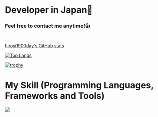 
# Developer in Japan👋
### Feel free to contact me anytime!👍
#
[hirosi1900day's GitHub stats](https://github-readme-stats.vercel.app/api?username=hirosi1900day&show_icons=true&theme=vue-dark)

[![Top Langs](https://github-readme-stats.vercel.app/api/top-langs/?username=hirosi1900day&layout=compact&theme=vue-dark)](https://github.com/anuraghazra/github-readme-stats)

[![trophy](https://github-profile-trophy.vercel.app/?username=hirosi1900day&theme=discord)](https://github.com/hirosi1900day/github-profile-trophy)


</p>



# My Skill (Programming Languages, Frameworks and Tools)

<img src="https://skillicons.dev/icons?i=html,css,js,typescript,firebase,react,vue,next,sqlite,mysql,github,vscode,docker,laravel,cakephp,discord,php,gutlab,jquery,aws,vite,gcp,golang,rails,ruby,ansible,terraform,postgres,circleci,github acion,k8s" /> <br /><br />


